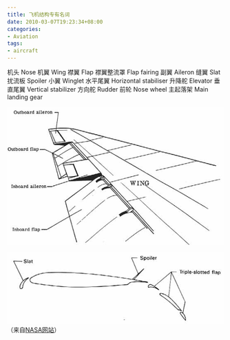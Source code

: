 ```yaml
---
title: 飞机结构专有名词
date: 2010-03-07T19:23:34+08:00
categories:
- Aviation
tags:
- aircraft
---
```


机头 Nose
机翼 Wing
襟翼 Flap
襟翼整流罩 Flap fairing
副翼 Aileron
缝翼 Slat
扰流板 Spoiler
小翼 Winglet
水平尾翼 Horizontal stabiliser
升降舵 Elevator
垂直尾翼 Vertical stabilizer
方向舵 Rudder
前轮 Nose wheel
主起落架 Main landing gear

![](fig16b.jpg)

![](p272a.jpg)
（来自[NASA网站](http://www.nasa.gov/)）
